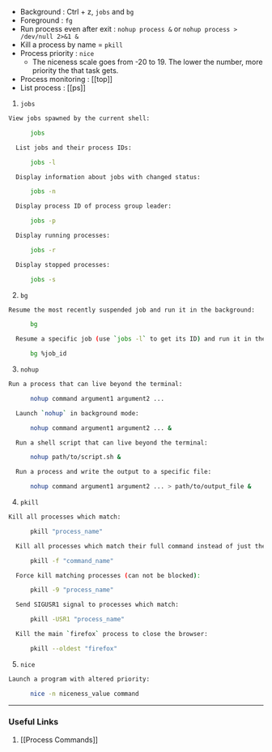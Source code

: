 - Background : Ctrl + z, `jobs` and `bg`
- Foreground : `fg`
- Run process even after exit : `nohup process &` or `nohup process > /dev/null 2>&1 &`
- Kill a process by name = `pkill`
- Process priority : `nice`
	- The niceness scale goes from -20 to 19. The lower the number, more priority the that task gets. 
- Process monitoring : [[top]]
- List process :  [[ps]]

1. `jobs`
```bash
View jobs spawned by the current shell:

      jobs

  List jobs and their process IDs:

      jobs -l

  Display information about jobs with changed status:

      jobs -n

  Display process ID of process group leader:

      jobs -p

  Display running processes:

      jobs -r

  Display stopped processes:

      jobs -s
```

2. `bg`
```bash
Resume the most recently suspended job and run it in the background:

      bg

  Resume a specific job (use `jobs -l` to get its ID) and run it in the background:

      bg %job_id
```

3. `nohup`
```bash
Run a process that can live beyond the terminal:

      nohup command argument1 argument2 ...

  Launch `nohup` in background mode:

      nohup command argument1 argument2 ... &

  Run a shell script that can live beyond the terminal:

      nohup path/to/script.sh &

  Run a process and write the output to a specific file:

      nohup command argument1 argument2 ... > path/to/output_file &
```

4. `pkill`
```bash
Kill all processes which match:

      pkill "process_name"

  Kill all processes which match their full command instead of just the process name:

      pkill -f "command_name"

  Force kill matching processes (can not be blocked):

      pkill -9 "process_name"

  Send SIGUSR1 signal to processes which match:

      pkill -USR1 "process_name"

  Kill the main `firefox` process to close the browser:

      pkill --oldest "firefox"
```

5. `nice`
```bash
Launch a program with altered priority:

      nice -n niceness_value command
```

---

### Useful Links 
1. [[Process Commands]]



